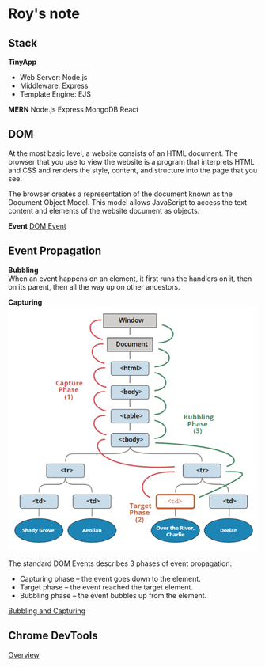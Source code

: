 # Roy's note

## Stack
**TinyApp**
- Web Server: Node.js
- Middleware: Express
- Template Engine: EJS

**MERN**
Node.js Express MongoDB React

## DOM
At the most basic level, a website consists of an HTML document. The browser that you use to view the website is a program that interprets HTML and CSS and renders the style, content, and structure into the page that you see.  

The browser creates a representation of the document known as the Document Object Model. This model allows JavaScript to access the text content and elements of the website document as objects.

**Event**
[DOM Event](https://developer.mozilla.org/en-US/docs/Web/Events)

## Event Propagation
**Bubbling**  
When an event happens on an element, it first runs the handlers on it, then on its parent, then all the way up on other ancestors.

**Capturing**
![EventPropagation](https://github.com/roylyh/lighthouse-web-notes/blob/52f70c7d0173c7a558456a8df58313272848e649/docs/EventPropagation.PNG)

The standard DOM Events describes 3 phases of event propagation:  
- Capturing phase – the event goes down to the element.
- Target phase – the event reached the target element.
- Bubbling phase – the event bubbles up from the element.

[Bubbling and Capturing](https://javascript.info/bubbling-and-capturing)

## Chrome DevTools
[Overview](https://developer.chrome.com/docs/devtools/overview/)